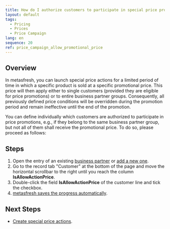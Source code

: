 ```yaml
---
title: How do I authorize customers to participate in special price promotions?
layout: default
tags:
  - Pricing
  - Prices
  - Price Campaign
lang: en
sequence: 20
ref: price_campaign_allow_promotional_price
---
```


## Overview
In metasfresh, you can launch special price actions for a limited period of time in which a specific product is sold at a specific promotional price. This price will then apply either to single customers (provided they are eligible for price promotions) or to entire business partner groups. Consequently, all previously defined price conditions will be overridden during the promotion period and remain ineffective until the end of the promotion.

You can define individually which customers are authorized to participate in price promotions, e.g., if they belong to the same business partner group, but not all of them shall receive the promotional price. To do so, please proceed as follows:

## Steps
1. Open the entry of an existing [business partner](Menu) or [add a new one](New_business_partner_customer).
1. Go to the record tab "Customer" at the bottom of the page and move the horizontal scrollbar to the right until you reach the column **IsAllowActionPrice**.
1. Double-click the field **IsAllowActionPrice** of the customer line and tick the checkbox.
1. [metasfresh saves the progress automatically](Saveindicator).

## Next Steps
- [Create special price actions](Price_campaign_add_promotional_price).
